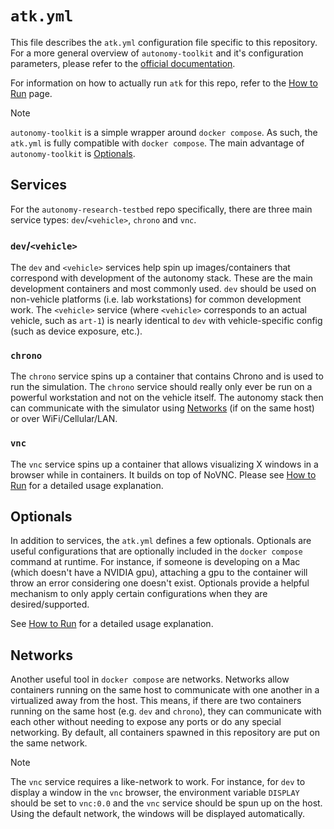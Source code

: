 # `atk.yml`

This file describes the `atk.yml` configuration file specific to this repository. For
a more general overview of `autonomy-toolkit` and it's configuration parameters, please
refer to the [official documentation](https://projects.sbel.org/autonomy-toolkit).

For information on how to actually run `atk` for this repo, refer to the
[How to Run](./how-to-run.md) page.

> [!NOTE]
> `autonomy-toolkit` is a simple wrapper around `docker compose`. As such, the `atk.yml`
> is fully compatible with `docker compose`. The main advantage of `autonomy-toolkit`
> is [Optionals](#optionals).

## Services

For the `autonomy-research-testbed` repo specifically, there are three main service
types: `dev`/`<vehicle>`, `chrono` and `vnc`.

### `dev`/`<vehicle>`

The `dev` and `<vehicle>` services help spin up images/containers that correspond with
development of the autonomy stack. These are the main development containers and most
commonly used. `dev` should be used on non-vehicle platforms (i.e. lab workstations)
for common development work. The `<vehicle>` service (where `<vehicle>` corresponds to
an actual vehicle, such as `art-1`) is nearly identical to `dev` with vehicle-specific
config (such as device exposure, etc.).

### `chrono`

The `chrono` service spins up a container that contains Chrono and is used to run the
simulation. The `chrono` service should really only ever be run on a powerful
workstation and not on the vehicle itself. The autonomy stack then can communicate with
the simulator using [Networks](#networks) (if on the same host) or over WiFi/Cellular/LAN.

### `vnc`

The `vnc` service spins up a container that allows visualizing X windows in a browser
while in containers. It builds on top of NoVNC. Please see
[How to Run](./how-to-run.md#vnc) for a detailed usage explanation.

## Optionals

In addition to services, the `atk.yml` defines a few optionals. Optionals are useful
configurations that are optionally included in the `docker compose` command at runtime.
For instance, if someone is developing on a Mac (which doesn't have a NVIDIA gpu),
attaching a gpu to the container will throw an error considering one doesn't exist.
Optionals provide a helpful mechanism to only apply certain configurations when they
are desired/supported.

See [How to Run](./how-to-run.md#optionals) for a detailed usage explanation.

## Networks

Another useful tool in `docker compose` are networks. Networks allow containers running
on the same host to communicate with one another in a virtualized away from the host.
This means, if there are two containers running on the same host (e.g. `dev` and
`chrono`), they can communicate with each other without needing to expose any ports or
do any special networking. By default, all containers spawned in this repository are put
on the same network.

> [!NOTE]
> The `vnc` service requires a like-network to work. For instance, for `dev` to display
> a window in the `vnc` browser, the environment variable `DISPLAY` should be set to
> `vnc:0.0` and the `vnc` service should be spun up on the host. Using the default
> network, the windows will be displayed automatically.
